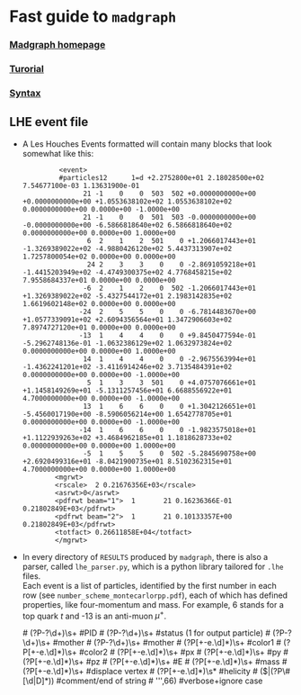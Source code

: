 # Fast guide to `madgraph`

### [Madgraph homepage](http://madgraph.phys.ucl.ac.be/index.html)
### [](https://www.niu.edu/spmartin/madgraph/)
### [Turorial](https://www.niu.edu/spmartin/madgraph/madtutor.html)
### [Syntax](https://www.niu.edu/spmartin/madgraph/madsyntax.html)

## LHE event file

* A Les Houches Events formatted will contain many blocks that look somewhat like this:

  
  <head>
         
               <event> 
               #particles12      1=d +2.2752800e+01 2.18028500e+02 7.54677100e-03 1.13631900e-01
                     21 -1    0    0  503  502 +0.0000000000e+00 +0.0000000000e+00 +1.0553638102e+02 1.0553638102e+02 0.0000000000e+00 0.0000e+00 -1.0000e+00  
                     21 -1    0    0  501  503 -0.0000000000e+00 -0.0000000000e+00 -6.5866818640e+02 6.5866818640e+02 0.0000000000e+00 0.0000e+00 1.0000e+00  
                      6  2    1    2  501    0 +1.2066017443e+01 -1.3269389022e+02 -4.9880426120e+02 5.4437313907e+02 1.7257800054e+02 0.0000e+00 0.0000e+00  
                      24 2    3    3    0    0 -2.8691059218e+01 -1.4415203949e+02 -4.4749300375e+02 4.7768458215e+02 7.9558684337e+01 0.0000e+00 0.0000e+00  
                     -6  2    1    2    0  502 -1.2066017443e+01 +1.3269389022e+02 -5.4327544172e+01 2.1983142835e+02 1.6619602148e+02 0.0000e+00 0.0000e+00  
                    -24  2    5    5    0    0 -6.7814483670e+00 +1.0577339091e+02 +2.6094356564e+01 1.3472906603e+02 7.8974727120e+01 0.0000e+00 0.0000e+00  
                    -13  1    4    4    0    0 +9.8450477594e-01 -5.2962748136e-01 -1.0632386129e+02 1.0632973824e+02 0.0000000000e+00 0.0000e+00 1.0000e+00  
                     14  1    4    4    0    0 -2.9675563994e+01 -1.4362241201e+02 -3.4116914246e+02 3.7135484391e+02 0.0000000000e+00 0.0000e+00 -1.0000e+00  
                      5  1    3    3  501    0 +4.0757076661e+01 +1.1458149269e+01 -5.1311257456e+01 6.6688556922e+01 4.7000000000e+00 0.0000e+00 -1.0000e+00  
                     13  1    6    6    0    0 +1.3042126651e+01 -5.4560017190e+00 -8.5906056214e+00 1.6542778705e+01 0.0000000000e+00 0.0000e+00 -1.0000e+00  
                    -14  1    6    6    0    0 -1.9823575018e+01 +1.1122939263e+02 +3.4684962185e+01 1.1818628733e+02 0.0000000000e+00 0.0000e+00 1.0000e+00  
                     -5  1    5    5    0  502 -5.2845690758e+00 +2.6920499316e+01 -8.0421900735e+01 8.5102362315e+01 4.7000000000e+00 0.0000e+00 1.0000e+00  
              <mgrwt>                       
              <rscale>  2 0.21676356E+03</rscale>                
              <asrwt>0</asrwt>                
              <pdfrwt beam="1">  1       21 0.16236366E-01 0.21802849E+03</pdfrwt>                
              <pdfrwt beam="2">  1       21 0.10133357E+00 0.21802849E+03</pdfrwt>                
              <totfact> 0.26611858E+04</totfact>                
              </mgrwt>  

  </head>



* In every directory of `RESULTS` produced by `madgraph`, there is also a parser, called `lhe_parser.py`, which is a python library tailored for `.lhe` files.  
  Each event is a list of particles, identified by the first number in each row (see `number_scheme_montecarlorpp.pdf`), each of which has defined properties, like four-momentum and mass. For example, 6 stands for a top quark $t$ and -13 is an anti-muon $\mu^+$.

  <head>
    #    (?P<pid>-?\d+)\s+           #PID
     #    (?P<status>-?\d+)\s+            #status (1 for output particle)
      #    (?P<mother1>-?\d+)\s+       #mother
      #    (?P<mother2>-?\d+)\s+       #mother
      #    (?P<color1>[+-e.\d]*)\s+    #color1
      #    (?P<color2>[+-e.\d]*)\s+    #color2
      #    (?P<px>[+-e.\d]*)\s+        #px
      #    (?P<py>[+-e.\d]*)\s+        #py
      #    (?P<pz>[+-e.\d]*)\s+        #pz
      #    (?P<E>[+-e.\d]*)\s+         #E
      #    (?P<mass>[+-e.\d]*)\s+      #mass
      #    (?P<vtim>[+-e.\d]*)\s+      #displace vertex
      #    (?P<helicity>[+-e.\d]*)\s*      #helicity
      #    ($|(?P<comment>\#[\d|D]*))  #comment/end of string
      #    ''',66) #verbose+ignore case
  </head>

